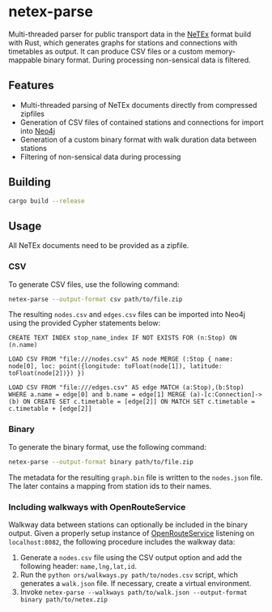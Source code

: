 # netex-parse

Multi-threaded parser for public transport data in the [NeTEx](https://netex-cen.eu/) format build with Rust, which generates graphs for stations and connections with timetables as output.
It can produce CSV files or a custom memory-mappable binary format.
During processing non-sensical data is filtered.

## Features
- Multi-threaded parsing of NeTEx documents directly from compressed zipfiles
- Generation of CSV files of contained stations and connections for import into [Neo4j](https://neo4j.com/)
- Generation of a custom binary format with walk duration data between stations
- Filtering of non-sensical data during processing

## Building

```sh
cargo build --release
```

## Usage

All NeTEx documents need to be provided as a zipfile.

### CSV

To generate CSV files, use the following command:
```sh
netex-parse --output-format csv path/to/file.zip
```

The resulting `nodes.csv` and `edges.csv` files can be imported into Neo4j using the provided Cypher statements below:

```cypher
CREATE TEXT INDEX stop_name_index IF NOT EXISTS FOR (n:Stop) ON (n.name)

LOAD CSV FROM "file:///nodes.csv" AS node MERGE (:Stop { name: node[0], loc: point({longitude: toFloat(node[1]), latitude: toFloat(node[2])}) })

LOAD CSV FROM "file:///edges.csv" AS edge MATCH (a:Stop),(b:Stop) WHERE a.name = edge[0] and b.name = edge[1] MERGE (a)-[c:Connection]->(b) ON CREATE SET c.timetable = [edge[2]] ON MATCH SET c.timetable = c.timetable + [edge[2]]
```

### Binary

To generate the binary format, use the following command:

```sh
netex-parse --output-format binary path/to/file.zip
```

The metadata for the resulting `graph.bin` file is written to the `nodes.json` file.
The later contains a mapping from station ids to their names.

### Including walkways with OpenRouteService

Walkway data between stations can optionally be included in the binary output.
Given a properly setup instance of [OpenRouteService](https://openrouteservice.org/) listening on `localhost:8082`, the following procedure includes the walkway data:

1. Generate a `nodes.csv` file using the CSV output option and add the following header: `name,lng,lat,id`.
2. Run the `python ors/walkways.py path/to/nodes.csv` script, which generates a `walk.json` file. If necessary, create a virtual environment.
3. Invoke `netex-parse --walkways path/to/walk.json --output-format binary path/to/netex.zip`

